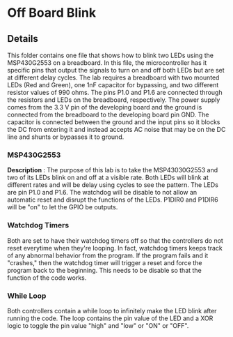 # Off Board Blink
## Details
This folder contains one file that shows how to blink two LEDs using the MSP430G2553 on a breadboard. In this file, the microcontroller has it specific pins that output the signals to turn on and off both LEDs but are set at different delay cycles. The lab requires a breadboard with two mounted LEDs (Red and Green), one 1nF capacitor for bypassing, and two different resistor values of 990 ohms. The pins P1.0 and P1.6 are connected through the resistors and LEDs on the breadboard, respectively. The power supply comes from the 3.3 V pin of the developing board and the ground is connected from the breadboard to the developing board pin GND. The capacitor is connected between the ground and the input pins so it blocks the DC from entering it and instead accepts AC noise that may be on the DC line and shunts or bypasses it to ground. 

### MSP430G2553
**Description** : The purpose of this lab is to take the MSP43030G2553 and two of its LEDs blink on and off at a visible rate. Both LEDs will blink at different rates and will be delay using cycles to see the pattern. The LEDs are pin P1.0 and P1.6. The watchdog will be disable to not allow an automatic reset and disrupt the functions of the LEDs. P1DIR0 and P1DIR6 will be "on" to let the GPIO be outputs.

### Watchdog Timers
Both are set to have their watchdog timers off so that the controllers do not reset everytime when they're looping. In fact, watchdog timers keeps track of any abnormal behavior from the program. If the program fails and it "crashes," then the watchdog timer will trigger a reset and force the program back to the beginning. This needs to be disable so that the function of the code works.

### While Loop
Both controllers contain a while loop to infinitely make the LED blink after running the code. The loop contains the pin value of the LED and a XOR logic to toggle the pin value "high" and "low" or "ON" or "OFF".
